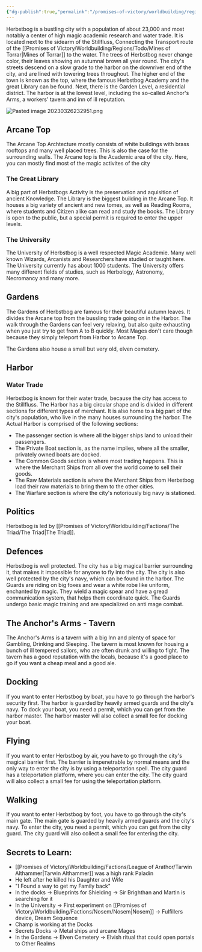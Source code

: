 ```yaml
---
{"dg-publish":true,"permalink":"/promises-of-victory/worldbuilding/regions/herbstbog/herbstbog/","title":"Herbstbog","noteIcon":"Settlement","created":"2023-01-25T02:26:53.385+01:00","updated":"2023-03-29T21:37:28.764+02:00"}
---
```



Herbstbog is a bustling city with a population of about 23,000 and most notably a center of high magic academic research and water trade.
It is located next to the sidearm of the Stillfluss, Connecting the Transport route of the [[Promises of Victory/Worldbuilding/Regions/Todo/Mines of Torrar\|Mines of Torrar]] to the water.
The trees of Herbstbog never change color, their leaves showing an autumnal brown all year round.
The city's streets descend on a slow grade to the harbor on the downriver end of the city, and are lined with towering trees throughout.
The higher end of the town is known as the top, where the famous Herbstbog Academy and the great Library can be found.
Next, there is the Garden Level, a residential district.
The harbor is at the lowest level, including the so-called Anchor's Arms, a workers' tavern and inn of ill reputation.

![Pasted image 20230326232951.png](/img/user/resources/Pictures/Pasted%20image%2020230326232951.png)

## Arcane Top

The Arcane Top Archtecture mostly consists of white buildings with brass rooftops and many well placed trees. This is also the case for the surrounding walls.
The Arcane top is the Academic area of the city. Here, you can mostly find most of the magic activites of the city

### The Great Library

A big part of Herbstbogs Activity is the preservation and aquisition of ancient Knowledge.
The Library is the biggest building in the Arcane Top. It houses a big variety of ancient and new tomes, as well as Reading Rooms, where students and Citizen alike can read and study the books.
The Library is open to the public, but a special permit is required to enter the upper levels.

### The University

The University of Herbstbog is a well respected Magic Academie.
Many well known Wizards, Arcanists and Researchers have studied or taught here.
The University currently has about 1000 students.
The University offers many different fields of studies, such as Herbology, Astronomy, Necromancy and many more.

## Gardens

The Gardens of Herbstbog are famous for their beautiful autumn leaves.
It divides the Arcane top from the bussling trade going on in the Harbor.
The walk through the Gardens can feel very relaxing, but also quite exhausting when you just try to get from A to B quickly.
Most Mages don't care though because they simply teleport from Harbor to Arcane Top.

The Gardens also house a small but very old, elven cemetery.

## Harbor

### Water Trade

Herbstbog is known for their water trade, because the city has access to the Stillfluss.
The Harbor has a big circular shape and is divided in different sections for different types of merchant.
It is also home to a big part of the city's population, who live in the many houses surrounding the harbor.
The Actual Harbor is comprised of the following sections:

- The passenger section is where all the bigger ships land to unload their passengers.
- The Private Boat section is, as the name implies, where all the smaller, privately owned boats are docked.
- The Common Goods section is where most trading happens. This is where the Merchant Ships from all over the world come to sell their goods.
- The Raw Materials section is where the Merchant Ships from Herbstbog load their raw materials to bring them to the other cities.
- The Warfare section is where the city's notoriously big navy is stationed.

## Politics
Herbstbog is led by [[Promises of Victory/Worldbuilding/Factions/The Triad/The Triad\|The Triad]].

## Defences

Herbstbog is well protected. The city has a big magical barrier surrounding it, that makes it impossible for anyone to fly into the city.
The city is also well protected by the city's navy, which can be found in the harbor.
The Guards are riding on big foxes and wear a white robe like uniform, enchanted by magic.
They wield a magic spear and have a gread communication system, that helps them coordinate quick.
The Guards undergo basic magic training and are specialized on anti mage combat.

## The Anchor's Arms - Tavern

The Anchor's Arms is a tavern with a big Inn and plenty of space for Gambling, Drinking and Sleeping.
The tavern is most known for housing a bunch of ill tempered sailors, who are often drunk and willing to fight.
The tavern has a good reputation with the locals, because it's a good place to go if you want a cheap meal and a good ale.

## Docking

If you want to enter Herbstbog by boat, you have to go through the harbor's security first.
The harbor is guarded by heavily armed guards and the city's navy.
To dock your boat, you need a permit, which you can get from the harbor master.
The harbor master will also collect a small fee for docking your boat.

## Flying

If you want to enter Herbstbog by air, you have to go through the city's magical barrier first.
The barrier is impenetrable by normal means and the only way to enter the city is by using a teleportation spell.
The city guard has a teleportation platform, where you can enter the city.
The city guard will also collect a small fee for using the teleportation platform.

## Walking

If you want to enter Herbstbog by foot, you have to go through the city's main gate.
The main gate is guarded by heavily armed guards and the city's navy.
To enter the city, you need a permit, which you can get from the city guard.
The city guard will also collect a small fee for entering the city.

## Secrets to Learn:

- [[Promises of Victory/Worldbuilding/Factions/League of Arathor/Tarwin Althammer\|Tarwin Althammer]] was a high rank Paladin
- He left after he killed his Daughter and Wife
- "I Found a way to get my Family back"
- In the docks -> Blueprints for Shielding -> Sir Brighthan and Martin is searching for it
- In the University -> First experiment on [[Promises of Victory/Worldbuilding/Factions/Nosem/Nosem\|Nosem]] -> Fulfillers device, Dream Sequence
- Champ is working at the Docks
- Secrets Docks -> Metal ships and arcane Mages
 - In the Gardens -> Elven Cemetery -> Elvish ritual that could open portals to Other Realms



